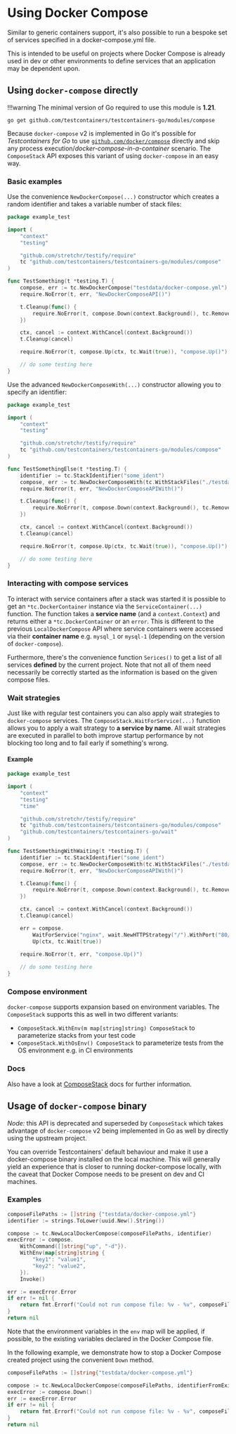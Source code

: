 # Using Docker Compose

Similar to generic containers support, it's also possible to run a bespoke set
of services specified in a docker-compose.yml file.

This is intended to be useful on projects where Docker Compose is already used
in dev or other environments to define services that an application may be
dependent upon.

## Using `docker-compose` directly

!!!warning
	The minimal version of Go required to use this module is **1.21**.

```
go get github.com/testcontainers/testcontainers-go/modules/compose
```

Because `docker-compose` v2 is implemented in Go it's possible for _Testcontainers for Go_ to
use [`github.com/docker/compose`](https://github.com/docker/compose) directly and skip any process execution/_docker-compose-in-a-container_ scenario.
The `ComposeStack` API exposes this variant of using `docker-compose` in an easy way.

### Basic examples

Use the convenience `NewDockerCompose(...)` constructor which creates a random identifier and takes a variable number
of stack files:

```go
package example_test

import (
	"context"
	"testing"

	"github.com/stretchr/testify/require"
	tc "github.com/testcontainers/testcontainers-go/modules/compose"
)

func TestSomething(t *testing.T) {
	compose, err := tc.NewDockerCompose("testdata/docker-compose.yml")
	require.NoError(t, err, "NewDockerComposeAPI()")

	t.Cleanup(func() {
		require.NoError(t, compose.Down(context.Background(), tc.RemoveOrphans(true), tc.RemoveImagesLocal), "compose.Down()")
	})

	ctx, cancel := context.WithCancel(context.Background())
	t.Cleanup(cancel)

	require.NoError(t, compose.Up(ctx, tc.Wait(true)), "compose.Up()")

	// do some testing here
}
```

Use the advanced `NewDockerComposeWith(...)` constructor allowing you to specify an identifier:

```go
package example_test

import (
	"context"
	"testing"

	"github.com/stretchr/testify/require"
	tc "github.com/testcontainers/testcontainers-go/modules/compose"
)

func TestSomethingElse(t *testing.T) {
	identifier := tc.StackIdentifier("some_ident")
	compose, err := tc.NewDockerComposeWith(tc.WithStackFiles("./testdata/docker-compose-simple.yml"), identifier)
	require.NoError(t, err, "NewDockerComposeAPIWith()")

	t.Cleanup(func() {
		require.NoError(t, compose.Down(context.Background(), tc.RemoveOrphans(true), tc.RemoveImagesLocal), "compose.Down()")
	})

	ctx, cancel := context.WithCancel(context.Background())
	t.Cleanup(cancel)

	require.NoError(t, compose.Up(ctx, tc.Wait(true)), "compose.Up()")

	// do some testing here
}
```

### Interacting with compose services

To interact with service containers after a stack was started it is possible to get an `*tc.DockerContainer` instance via the `ServiceContainer(...)` function.
The function takes a **service name** (and a `context.Context`) and returns either a `*tc.DockerContainer` or an `error`.
This is different to the previous `LocalDockerCompose` API where service containers were accessed via their **container name** e.g. `mysql_1` or `mysql-1` (depending on the version of `docker-compose`).

Furthermore, there's the convenience function `Serices()` to get a list of all services **defined** by the current project.
Note that not all of them need necessarily be correctly started as the information is based on the given compose files.

### Wait strategies

Just like with regular test containers you can also apply wait strategies to `docker-compose` services.
The `ComposeStack.WaitForService(...)` function allows you to apply a wait strategy to **a service by name**.
All wait strategies are executed in parallel to both improve startup performance by not blocking too long and to fail
early if something's wrong.

#### Example

```go
package example_test

import (
	"context"
	"testing"
	"time"

	"github.com/stretchr/testify/require"
	tc "github.com/testcontainers/testcontainers-go/modules/compose"
	"github.com/testcontainers/testcontainers-go/wait"
)

func TestSomethingWithWaiting(t *testing.T) {
	identifier := tc.StackIdentifier("some_ident")
	compose, err := tc.NewDockerComposeWith(tc.WithStackFiles("./testdata/docker-compose-simple.yml"), identifier)
	require.NoError(t, err, "NewDockerComposeAPIWith()")

	t.Cleanup(func() {
		require.NoError(t, compose.Down(context.Background(), tc.RemoveOrphans(true), tc.RemoveImagesLocal), "compose.Down()")
	})

	ctx, cancel := context.WithCancel(context.Background())
	t.Cleanup(cancel)

	err = compose.
		WaitForService("nginx", wait.NewHTTPStrategy("/").WithPort("80/tcp").WithStartupTimeout(10*time.Second)).
		Up(ctx, tc.Wait(true))
	
	require.NoError(t, err, "compose.Up()")

	// do some testing here
}
```

### Compose environment

`docker-compose` supports expansion based on environment variables.
The `ComposeStack` supports this as well in two different variants:

- `ComposeStack.WithEnv(m map[string]string) ComposeStack` to parameterize stacks from your test code
- `ComposeStack.WithOsEnv() ComposeStack` to parameterize tests from the OS environment e.g. in CI environments

### Docs

Also have a look at [ComposeStack](https://pkg.go.dev/github.com/testcontainers/testcontainers-go#ComposeStack) docs for
further information.

## Usage of `docker-compose` binary

_Node:_ this API is deprecated and superseded by `ComposeStack` which takes advantage of `docker-compose` v2 being
implemented in Go as well by directly using the upstream project.

You can override Testcontainers' default behaviour and make it use a
docker-compose binary installed on the local machine. This will generally yield
an experience that is closer to running docker-compose locally, with the caveat
that Docker Compose needs to be present on dev and CI machines.

### Examples

```go
composeFilePaths := []string {"testdata/docker-compose.yml"}
identifier := strings.ToLower(uuid.New().String())

compose := tc.NewLocalDockerCompose(composeFilePaths, identifier)
execError := compose.
    WithCommand([]string{"up", "-d"}).
    WithEnv(map[string]string {
        "key1": "value1",
        "key2": "value2",
    }).
    Invoke()

err := execError.Error
if err != nil {
    return fmt.Errorf("Could not run compose file: %v - %v", composeFilePaths, err)
}
return nil
```

Note that the environment variables in the `env` map will be applied, if
possible, to the existing variables declared in the Docker Compose file.

In the following example, we demonstrate how to stop a Docker Compose created project using the
convenient `Down` method.

```go
composeFilePaths := []string{"testdata/docker-compose.yml"}

compose := tc.NewLocalDockerCompose(composeFilePaths, identifierFromExistingRunningCompose)
execError := compose.Down()
err := execError.Error
if err != nil {
    return fmt.Errorf("Could not run compose file: %v - %v", composeFilePaths, err)
}
return nil
```

